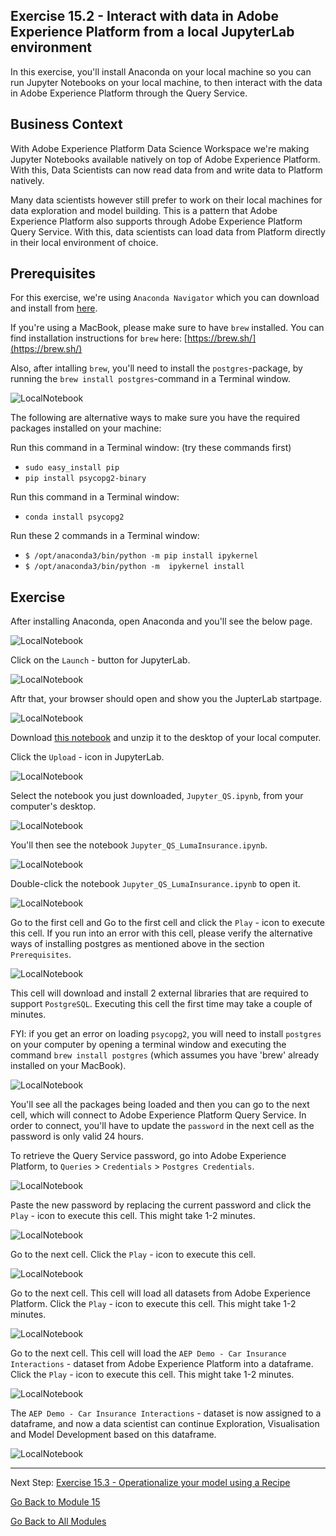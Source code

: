 ## Exercise 15.2 - Interact with data in Adobe Experience Platform from a local JupyterLab environment

In this exercise, you'll install Anaconda on your local machine so you can run Jupyter Notebooks on your local machine, to then interact with the data in Adobe Experience Platform through the Query Service.

## Business Context

With Adobe Experience Platform Data Science Workspace we're making Jupyter Notebooks available natively on top of Adobe Experience Platform. With this, Data Scientists can now read data from and write data to Platform natively.

Many data scientists however still prefer to work on their local machines for data exploration and model building. This is a pattern that Adobe Experience Platform also supports through Adobe Experience Platform Query Service. With this, data scientists can load data from Platform directly in their local environment of choice.

## Prerequisites

For this exercise, we're using ``Anaconda Navigator`` which you can download and install from [here](https://docs.anaconda.com/anaconda/install/).

If you're using a MacBook, please make sure to have ``brew`` installed. You can find installation instructions for ``brew`` here: [https://brew.sh/](https://brew.sh/)

Also, after intalling ``brew``, you'll need to install the ``postgres``-package, by running the ``brew install postgres``-command in a Terminal window.

![LocalNotebook](./images/terminal.png)

The following are alternative ways to make sure you have the required packages installed on your machine:

Run this command in a Terminal window: (try these commands first)

- ``sudo easy_install pip``
- ``pip install psycopg2-binary``

Run this command in a Terminal window:

- ``conda install psycopg2``

Run these 2 commands in a Terminal window:

- ``$ /opt/anaconda3/bin/python -m pip install ipykernel``
- ``$ /opt/anaconda3/bin/python -m  ipykernel install``

## Exercise

After installing Anaconda, open Anaconda and you'll see the below page.

![LocalNotebook](./images/nb1.png)

Click on the ``Launch`` - button for JupyterLab.

![LocalNotebook](./images/launchjn.png)

Aftr that, your browser should open and show you the JupterLab startpage.

![LocalNotebook](./images/jupstart.png)

Download [this notebook](./downloads/Jupyter_QS_LumaInsurance.ipynb.zip) and unzip it to the desktop of your local computer.

Click the ``Upload`` - icon in JupyterLab.

![LocalNotebook](./images/jpupload.png)

Select the notebook you just downloaded, ``Jupyter_QS.ipynb``,  from your computer's desktop.

![LocalNotebook](./images/jpuploaddesktop.png)

You'll then see the notebook ``Jupyter_QS_LumaInsurance.ipynb``.

![LocalNotebook](./images/jpuploaddesktopfile.png)

Double-click the notebook ``Jupyter_QS_LumaInsurance.ipynb`` to open it.

![LocalNotebook](./images/jpuploaddesktopfileopen.png)

Go to the first cell and Go to the first cell and click the ``Play`` - icon to execute this cell. If you run into an error with this cell, please verify the alternative ways of installing postgres as mentioned above in the section ``Prerequisites``.

![LocalNotebook](./images/jupplay.png)

This cell will download and install 2 external libraries that are required to support ``PostgreSQL``. Executing this cell the first time may take a couple of minutes.

FYI: if you get an error on loading ``psycopg2``, you will need to install ``postgres`` on your computer by opening a terminal window and executing the command ``brew install postgres`` (which assumes you have 'brew' already installed on your MacBook).

![LocalNotebook](./images/cell12.png)

You'll see all the packages being loaded and then you can go to the next cell, which will connect to Adobe Experience Platform Query Service. In order to connect, you'll have to update the ``password`` in the next cell as the password is only valid 24 hours. 

To retrieve the Query Service password, go into Adobe Experience Platform, to ``Queries`` > ``Credentials`` > ``Postgres Credentials``.

![LocalNotebook](./images/query.png)

Paste the new password by replacing the current password and click the ``Play`` - icon to execute this cell. This might take 1-2 minutes.

![LocalNotebook](./images/queryconn.png)

Go to the next cell. Click the ``Play`` - icon to execute this cell. 

![LocalNotebook](./images/loadsql.png)

Go to the next cell. This cell will load all datasets from Adobe Experience Platform. Click the ``Play`` - icon to execute this cell. This might take 1-2 minutes.

![LocalNotebook](./images/showtables.png)

Go to the next cell. This cell will load the ``AEP Demo - Car Insurance Interactions`` - dataset from Adobe Experience Platform into a dataframe. Click the ``Play`` - icon to execute this cell. This might take 1-2 minutes.

![LocalNotebook](./images/loadee.png)

The ``AEP Demo - Car Insurance Interactions`` - dataset is now assigned to a dataframe, and now a data scientist can continue Exploration, Visualisation and Model Development based on this dataframe.

![LocalNotebook](./images/df.png)

---

Next Step: [Exercise 15.3 - Operationalize your model using a Recipe](./ex3.md)

[Go Back to Module 15](./README.md)

[Go Back to All Modules](../../README.md)